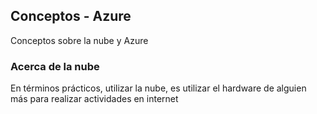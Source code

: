 ## Conceptos - Azure
Conceptos sobre la nube y Azure

### Acerca de la nube

En términos prácticos, utilizar la nube, es utilizar el hardware de alguien más para realizar actividades en internet
